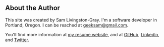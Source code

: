 ## About the Author ##

This site was created by Sam Livingston-Gray. I'm a software developer in Portland, Oregon. I can be reached at [geeksam@gmail.com](mailto:geeksam@gmail.com).

You'll find more information at [my resume website](http://resume.livingston-gray.com/), and at [GitHub](http://github.com/geeksam/), [LinkedIn](http://www.linkedin.com/pub/sam-livingston-gray/1/568/504), and [Twitter](https://twitter.com/geeksam/).
